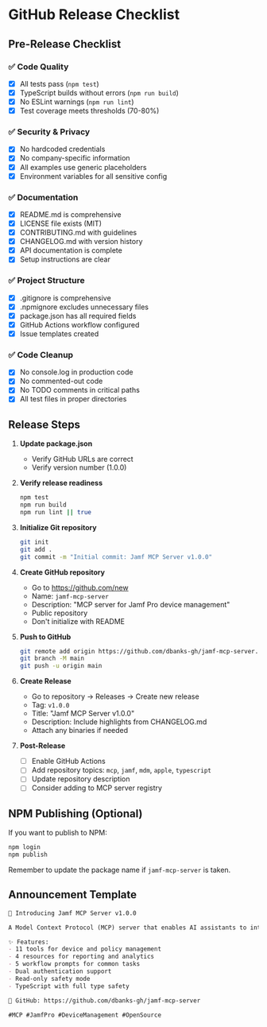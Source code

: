 # GitHub Release Checklist

## Pre-Release Checklist

### ✅ Code Quality
- [x] All tests pass (`npm test`)
- [x] TypeScript builds without errors (`npm run build`)
- [x] No ESLint warnings (`npm run lint`)
- [x] Test coverage meets thresholds (70-80%)

### ✅ Security & Privacy
- [x] No hardcoded credentials
- [x] No company-specific information
- [x] All examples use generic placeholders
- [x] Environment variables for all sensitive config

### ✅ Documentation
- [x] README.md is comprehensive
- [x] LICENSE file exists (MIT)
- [x] CONTRIBUTING.md with guidelines
- [x] CHANGELOG.md with version history
- [x] API documentation is complete
- [x] Setup instructions are clear

### ✅ Project Structure
- [x] .gitignore is comprehensive
- [x] .npmignore excludes unnecessary files
- [x] package.json has all required fields
- [x] GitHub Actions workflow configured
- [x] Issue templates created

### ✅ Code Cleanup
- [x] No console.log in production code
- [x] No commented-out code
- [x] No TODO comments in critical paths
- [x] All test files in proper directories

## Release Steps

1. **Update package.json**
   - Verify GitHub URLs are correct
   - Verify version number (1.0.0)

2. **Verify release readiness**
   ```bash
   npm test
   npm run build
   npm run lint || true
   ```

3. **Initialize Git repository**
   ```bash
   git init
   git add .
   git commit -m "Initial commit: Jamf MCP Server v1.0.0"
   ```

4. **Create GitHub repository**
   - Go to https://github.com/new
   - Name: `jamf-mcp-server`
   - Description: "MCP server for Jamf Pro device management"
   - Public repository
   - Don't initialize with README

5. **Push to GitHub**
   ```bash
   git remote add origin https://github.com/dbanks-gh/jamf-mcp-server.git
   git branch -M main
   git push -u origin main
   ```

6. **Create Release**
   - Go to repository → Releases → Create new release
   - Tag: `v1.0.0`
   - Title: "Jamf MCP Server v1.0.0"
   - Description: Include highlights from CHANGELOG.md
   - Attach any binaries if needed

7. **Post-Release**
   - [ ] Enable GitHub Actions
   - [ ] Add repository topics: `mcp`, `jamf`, `mdm`, `apple`, `typescript`
   - [ ] Update repository description
   - [ ] Consider adding to MCP server registry

## NPM Publishing (Optional)

If you want to publish to NPM:

```bash
npm login
npm publish
```

Remember to update the package name if `jamf-mcp-server` is taken.

## Announcement Template

```markdown
🎉 Introducing Jamf MCP Server v1.0.0

A Model Context Protocol (MCP) server that enables AI assistants to interact with Jamf Pro for Apple device management.

✨ Features:
- 11 tools for device and policy management
- 4 resources for reporting and analytics
- 5 workflow prompts for common tasks
- Dual authentication support
- Read-only safety mode
- TypeScript with full type safety

🔗 GitHub: https://github.com/dbanks-gh/jamf-mcp-server

#MCP #JamfPro #DeviceManagement #OpenSource
```